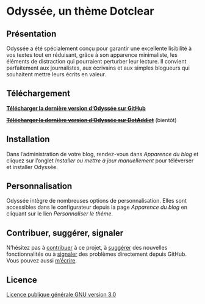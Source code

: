 # Odyssée, un thème Dotclear

## Présentation

Odyssée a été spécialement conçu pour garantir une excellente lisibilité à vos textes tout en réduisant, grâce à son apparence minimaliste, les éléments de distraction qui pourraient perturber leur lecture. Il convient parfaitement aux journalistes, aux écrivains et aux simples blogueurs qui souhaitent mettre leurs écrits en valeur.

## Téléchargement

**[Télécharger la dernière version d’Odyssée sur GitHub](https://github.com/te2dy/odyssey/releases/latest)**

**~~[Télécharger la dernière version d’Odyssée sur DotAddict](https://themes.dotaddict.org/galerie-dc2/details/odyssey)~~** (bientôt)

## Installation

Dans l’administration de votre blog, rendez-vous dans _Apparence du blog_ et cliquez sur l’onglet _Installer ou mettre à jour manuellement_ pour téléverser et installer Odyssée.

## Personnalisation

Odyssée intègre de nombreuses options de personnalisation. Elles sont accessibles dans le configurateur depuis la page _Apparence du blog_ en cliquant sur le lien _Personnaliser le thème_.

## Contribuer, suggérer, signaler

N’hésitez pas à [contribuer](https://github.com/te2dy/odyssey/pulls) à ce projet, à [suggérer](https://github.com/te2dy/odyssey/issues) des nouvelles fonctionnalités ou à [signaler](https://github.com/te2dy/odyssey/issues) des problèmes directement depuis GitHub. Vous pouvez aussi [m’écrire](mailto:zozxebpyr@mozmail.com).

## Licence

[Licence publique générale GNU version 3.0](https://github.com/te2dy/odyssey/blob/master/LICENSE)
